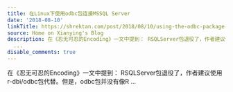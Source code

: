 ```yaml
---
title: 在Linux下使用odbc包连接MSSQL Server
date: '2018-08-10'
linkTitle: https://shrektan.com/post/2018/08/10/using-the-odbc-package-to-connect-ms-sql-server/
source: Home on Xianying's Blog
description: 在《忍无可忍的Encoding》一文中提到： RSQLServer包退役了，作者建议使用r-dbi/odbc包代替。但是，odbc包并没有像R
  ...
disable_comments: true
---
```

在《忍无可忍的Encoding》一文中提到： RSQLServer包退役了，作者建议使用r-dbi/odbc包代替。但是，odbc包并没有像R ...